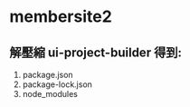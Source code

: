 # membersite2
## 解壓縮 ui-project-builder 得到:
 1. package.json 
 2. package-lock.json
 3. node_modules
